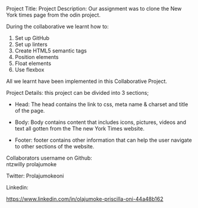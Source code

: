 

Project Title: 
Project Description: Our assignment was to clone the New York times page from the odin project.

During the collaborative we learnt how to:
 1. Set up GitHub
 2. Set up linters 
 3. Create HTML5 semantic tags
 4. Position elements
 5. Float elements
 6. Use flexbox 
 
 All we learnt have been  implemented in this Collaborative Project.
 
 Project Details: this project can be divided into 3 sections;
- Head: The head contains the link to css, meta name & charset and title of the page.

- Body: Body contains  content that includes icons, pictures, videos and text all gotten from the The new York Times website.

- Footer: footer contains other information that can help the user navigate to other sections of the website. 


Collaborators username on
Github:          
ntzwilly
prolajumoke  

Twitter:
Prolajumokeoni 

Linkedin:


https://www.linkedin.com/in/olajumoke-priscilla-oni-44a48b162






